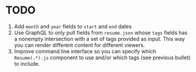 # TODO
1. Add `month` and `year` fields to `start` and `end` dates
2. Use GraphQL to only pull fields from `resume.json` whose `tags` fields has a nonempty intersection with a set of tags provided as input. This way you can render different content for different viewers. 
3. Improve command line interface so you can specify which `Resume(.*).js` component to use and/or which tags (see previous bullet) to include.
